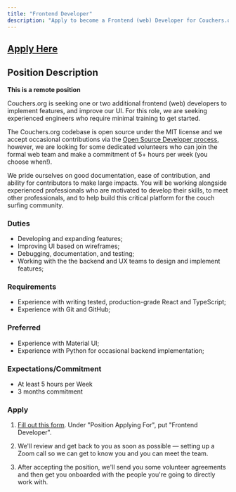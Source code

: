 ```yaml
---
title: "Frontend Developer"
description: "Apply to become a Frontend (web) Developer for Couchers.org"
---
```


## [Apply Here](/volunteer/form)

## Position Description

**This is a remote position**

Couchers.org is seeking one or two additional frontend (web) developers to implement features, and improve our UI. For this role, we are seeking experienced engineers who require minimal training to get started.

The Couchers.org codebase is open source under the MIT license and we accept occasional contributions via the [Open Source Developer process](/volunteer/open-source-developer), however, we are looking for some dedicated volunteers who can join the formal web team and make a commitment of 5+ hours per week (you choose when!).

We pride ourselves on good documentation, ease of contribution, and ability for contributors to make large impacts. You will be working alongside experienced professionals who are motivated to develop their skills, to meet other professionals, and to help build this critical platform for the couch surfing community.

### Duties

- Developing and expanding features;
- Improving UI based on wireframes;
- Debugging, documentation, and testing;
- Working with the the backend and UX teams to design and implement features;

### Requirements

- Experience with writing tested, production-grade React and TypeScript;
- Experience with Git and GitHub;

### Preferred

- Experience with Material UI;
- Experience with Python for occasional backend implementation;


### Expectations/Commitment

- At least 5 hours per Week
- 3 months commitment

### Apply

1. [Fill out this form](/volunteer/form). Under "Position Applying For", put "Frontend Developer".

2. We'll review and get back to you as soon as possible — setting up a Zoom call so we can get to know you and you can meet the team.

3. After accepting the position, we'll send you some volunteer agreements and then get you onboarded with the people you're going to directly work with.

